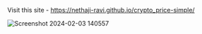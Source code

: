 Visit this site - https://nethaji-ravi.github.io/crypto_price-simple/

![Screenshot 2024-02-03 140557](https://github.com/nethaji-ravi/crypto_price-simple/assets/95306667/b88f9d46-9eba-4137-be79-2962eaf74478)
